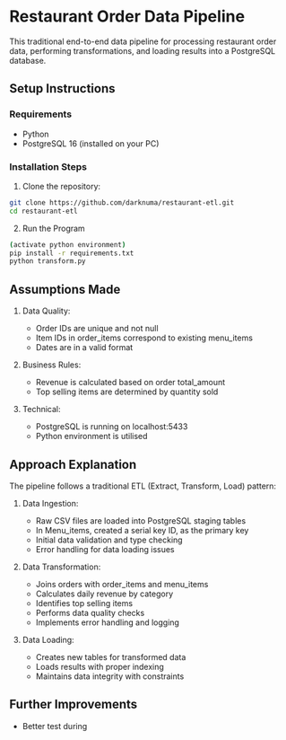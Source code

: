 # Restaurant Order Data Pipeline

This traditional end-to-end data pipeline for processing restaurant order data, performing transformations, and loading results into a PostgreSQL database.

## Setup Instructions

### Requirements

- Python
- PostgreSQL 16 (installed on your PC)

### Installation Steps

1. Clone the repository:

```bash
git clone https://github.com/darknuma/restaurant-etl.git
cd restaurant-etl
```

2. Run the Program

```bash
(activate python environment)
pip install -r requirements.txt
python transform.py
```

## Assumptions Made

1. Data Quality:
   - Order IDs are unique and not null
   - Item IDs in order_items correspond to existing menu_items
   - Dates are in a valid format

2. Business Rules:
   - Revenue is calculated based on order total_amount
   - Top selling items are determined by quantity sold

3. Technical:
   - PostgreSQL is running on localhost:5433
   - Python environment is utilised

## Approach Explanation

The pipeline follows a traditional ETL (Extract, Transform, Load) pattern:

1. Data Ingestion:
   - Raw CSV files are loaded into PostgreSQL staging tables
   - In Menu_items, created a serial key ID, as the primary key
   - Initial data validation and type checking
   - Error handling for data loading issues

2. Data Transformation:
   - Joins orders with order_items and menu_items
   - Calculates daily revenue by category
   - Identifies top selling items
   - Performs data quality checks
   - Implements error handling and logging

3. Data Loading:
   - Creates new tables for transformed data
   - Loads results with proper indexing
   - Maintains data integrity with constraints

## Further Improvements

 - Better test during